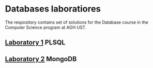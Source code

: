 # Databases laboratiores
The respository contains set of solutions for the Database course in the Computer Science program at AGH UST.
## [Laboratory 1](./lab-1/) PLSQL
## [Laboratory 2](./lab-2/) MongoDB